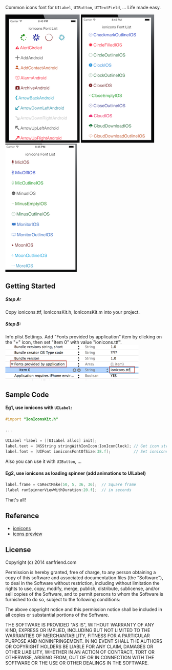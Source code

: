 Common icons font for `UILabel`, `UIButton`, `UITextField`, ... Life made easy.

![](sample-a.png)
![](sample-b.png)
![](sample-c.png)

## Getting Started
##### Step A:
Copy ionicons.ttf, IonIconsKit.h, IonIconsKit.m into your project.
##### Step B:
Info.plist Settings. Add "Fonts provided by application" item by clicking on the "+" icon, then set "Item 0" with value "ionicons.ttf".
![Info.plist changes](plist-settings.png)


## Sample Code

#### Eg1, use ionicons with `UILabel`:

```objective-c
#import "IonIconsKit.h"

...

UILabel *label = [[UILabel alloc] init];
label.text = [NSString stringWithIonIcon:IonIconClock]; // Get icon string
label.font = [UIFont ioniconsFontOfSize:38.f];          // Set ionicons font with size
```
Also you can use it with `UIButton`, ...

#### Eg2, use ionicons as loading spinner (add animations to UILabel)

```objective-c
label.frame = CGRectMake(50, 5, 36, 36);  // Square frame
[label runSpinnerViewWithDuration:20.f];  // in seconds
```
That's all!

## Reference
* [ionicons](https://github.com/driftyco/ionicons)
* [icons preview](http://ionicons.com/)

## License
Copyright (c) 2014 sanfriend.com

Permission is hereby granted, free of charge, to any person obtaining a copy
of this software and associated documentation files (the "Software"), to deal
in the Software without restriction, including without limitation the rights
to use, copy, modify, merge, publish, distribute, sublicense, and/or sell
copies of the Software, and to permit persons to whom the Software is
furnished to do so, subject to the following conditions:

The above copyright notice and this permission notice shall be included in
all copies or substantial portions of the Software.

THE SOFTWARE IS PROVIDED "AS IS", WITHOUT WARRANTY OF ANY KIND, EXPRESS OR
IMPLIED, INCLUDING BUT NOT LIMITED TO THE WARRANTIES OF MERCHANTABILITY,
FITNESS FOR A PARTICULAR PURPOSE AND NONINFRINGEMENT. IN NO EVENT SHALL THE
AUTHORS OR COPYRIGHT HOLDERS BE LIABLE FOR ANY CLAIM, DAMAGES OR OTHER
LIABILITY, WHETHER IN AN ACTION OF CONTRACT, TORT OR OTHERWISE, ARISING FROM,
OUT OF OR IN CONNECTION WITH THE SOFTWARE OR THE USE OR OTHER DEALINGS IN
THE SOFTWARE.
